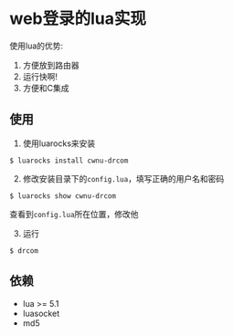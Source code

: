 # web登录的lua实现

使用lua的优势:
1. 方便放到路由器
2. 运行快啊!
3. 方便和C集成

## 使用

1. 使用luarocks来安装
  ```shell
  $ luarocks install cwnu-drcom
  ```

2. 修改安装目录下的`config.lua`，填写正确的用户名和密码
  ```shell
  $ luarocks show cwnu-drcom
  ```
  查看到`config.lua`所在位置，修改他

3. 运行
  ```shell
  $ drcom
  ```

## 依赖
- lua >= 5.1
- luasocket
- md5
